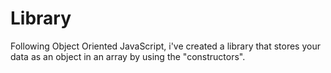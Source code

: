# Library
Following Object Oriented JavaScript, i've created a library that stores your data as an object in an array by using the "constructors".
